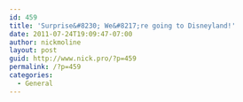 ```yaml
---
id: 459
title: 'Surprise&#8230; We&#8217;re going to Disneyland!'
date: 2011-07-24T19:09:47-07:00
author: nickmoline
layout: post
guid: http://www.nick.pro/?p=459
permalink: /?p=459
categories:
  - General
---
```

